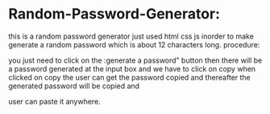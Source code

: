 # Random-Password-Generator:
this is a random password generator 
just used html css js inorder to make generate a random password which is about 12 characters long.
procedure:

you just need to click on the :generate a password" button
then there will be a password generated at the input box and we have to click on copy
when clicked on copy the user can get the password copied and thereafter the generated  password will be copied and 

user can paste it anywhere.


